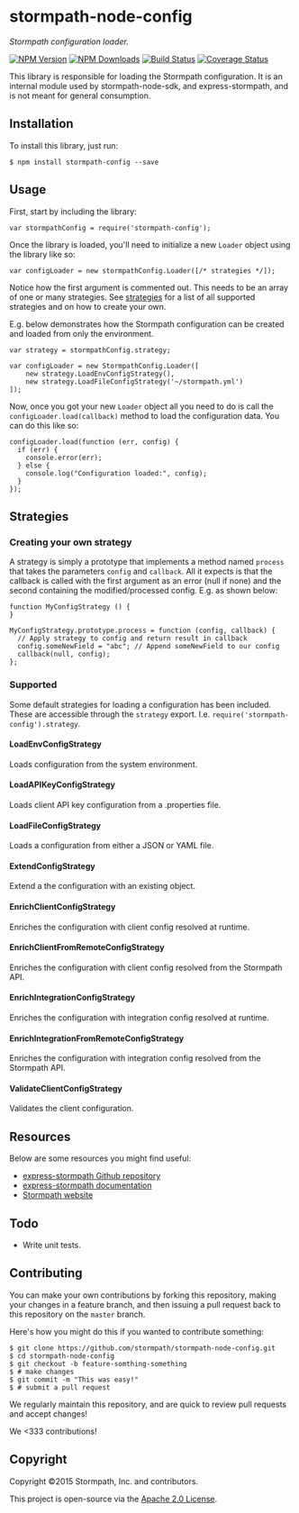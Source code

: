 # stormpath-node-config

*Stormpath configuration loader.*

[![NPM Version](https://img.shields.io/npm/v/stormpath-config.svg?style=flat)](https://npmjs.org/package/stormpath-config)
[![NPM Downloads](http://img.shields.io/npm/dm/stormpath-config.svg?style=flat)](https://npmjs.org/package/stormpath-config)
[![Build Status](https://img.shields.io/travis/stormpath/stormpath-node-config.svg?style=flat)](https://travis-ci.org/stormpath/stormpath-node-config)
[![Coverage Status](https://coveralls.io/repos/stormpath/stormpath-node-config/badge.svg?branch=master&service=github)](https://coveralls.io/github/stormpath/stormpath-node-config?branch=master)

This library is responsible for loading the Stormpath configuration.  It is an internal module used by stormpath-node-sdk, and express-stormpath, and is
not meant for general consumption.


## Installation

To install this library, just run:

```
$ npm install stormpath-config --save
```


## Usage

First, start by including the library:

```
var stormpathConfig = require('stormpath-config');
```

Once the library is loaded, you'll need to initialize a new `Loader` object using the library like so:

```
var configLoader = new stormpathConfig.Loader([/* strategies */]);
```

Notice how the first argument is commented out. This needs to be an array of one or many strategies. See [strategies](#strategies) for a list of all supported strategies and on how to create your own.

E.g. below demonstrates how the Stormpath configuration can be created and loaded from only the environment.

```
var strategy = stormpathConfig.strategy;

var configLoader = new StormpathConfig.Loader([
    new strategy.LoadEnvConfigStrategy(),
    new strategy.LoadFileConfigStrategy('~/stormpath.yml')
]);
```

Now, once you got your new `Loader` object all you need to do is call the `configLoader.load(callback)` method to load the configuration data.
You can do this like so:

```
configLoader.load(function (err, config) {
  if (err) {
    console.error(err);
  } else {
    console.log("Configuration loaded:", config);
  }
});
```

## Strategies

### Creating your own strategy

A strategy is simply a prototype that implements a method named `process` that takes the parameters `config` and `callback`. All it expects is that the callback is called with the first argument as an error (null if none) and the second containing the modified/processed config. E.g. as shown below:

```
function MyConfigStrategy () {
}

MyConfigStrategy.prototype.process = function (config, callback) {
  // Apply strategy to config and return result in callback
  config.someNewField = "abc"; // Append someNewField to our config
  callback(null, config);
};
```

### Supported

Some default strategies for loading a configuration has been included. These are accessible through the `strategy` export. I.e. `require('stormpath-config').strategy`.

#### LoadEnvConfigStrategy

Loads configuration from the system environment.

#### LoadAPIKeyConfigStrategy

Loads client API key configuration from a .properties file.

#### LoadFileConfigStrategy

Loads a configuration from either a JSON or YAML file.

#### ExtendConfigStrategy

Extend a the configuration with an existing object.

#### EnrichClientConfigStrategy

Enriches the configuration with client config resolved at runtime.

#### EnrichClientFromRemoteConfigStrategy

Enriches the configuration with client config resolved from the Stormpath API.

#### EnrichIntegrationConfigStrategy

Enriches the configuration with integration config resolved at runtime.

#### EnrichIntegrationFromRemoteConfigStrategy

Enriches the configuration with integration config resolved from the Stormpath API.

#### ValidateClientConfigStrategy

Validates the client configuration.

## Resources

Below are some resources you might find useful:

- [express-stormpath Github repository](https://github.com/stormpath/stormpath-express)
- [express-stormpath documentation](http://docs.stormpath.com/nodejs/express/latest/)
- [Stormpath website](https://stormpath.com)

## Todo

* Write unit tests.

## Contributing

You can make your own contributions by forking this repository, making your
changes in a feature branch, and then issuing a pull request back to this
repository on the `master` branch.

Here's how you might do this if you wanted to contribute something:

```console
$ git clone https://github.com/stormpath/stormpath-node-config.git
$ cd stormpath-node-config
$ git checkout -b feature-somthing-something
$ # make changes
$ git commit -m "This was easy!"
$ # submit a pull request
```

We regularly maintain this repository, and are quick to review pull requests
and accept changes!

We <333 contributions!

## Copyright

Copyright &copy;2015 Stormpath, Inc. and contributors.

This project is open-source via the [Apache 2.0 License](http://www.apache.org/licenses/LICENSE-2.0).
